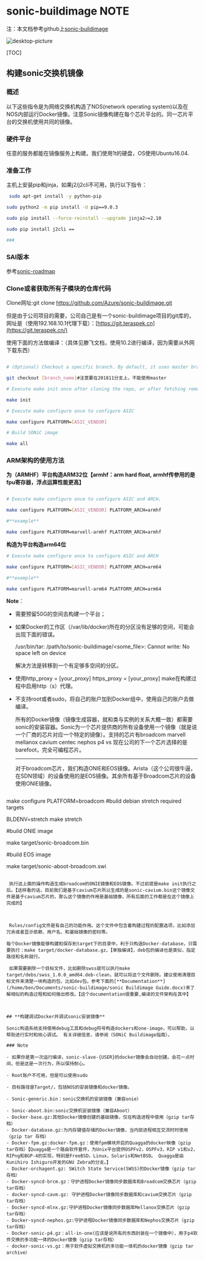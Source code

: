 # sonic-buildimage NOTE

注：本文档参考github上[sonic-buildimage](https://github.com/Azure/sonic-buildimage)

![desktop-picture](/home/ben/Pictures/tw_attractions_caty01482048393.jpg)

[TOC]

## 构建sonic**交换机镜像**

### 概述

以下这些指令是为网络交换机构造了NOS(network operating system)以及在NOS内部运行Docker镜像。注意Sonic镜像构建在每个芯片平台的。同一芯片平台的交换机使用共同的镜像。

### 硬件平台

任意的服务都能在镜像服务上构建。我们使用1t的硬盘，OS使用Ubuntu16.04.

### 准备工作

主机上安装pip和jinja，如果j2/j2cli不可用，执行以下指令：

```bash
 sudo apt-get install -y python-pip

sudo python2 -m pip install -U pip==9.0.3

sudo pip install --force-reinstall --upgrade jinja2>=2.10

sudo pip install j2cli ==

### 
```

### SAI版本

参考[sonic-roadmap](https://github.com/Azure/SONiC/wiki/Sonic-Roadmap-Planning)

### Clone或者获取所有子模块的仓库代码

Clone网址:git clone https://github.com/Azure/sonic-buildimage.git

但是由于公司项目的需要，公司自己是有一个sonic-buildimage项目的git库的，网址是（使用192.168.10.1代理下载）：[https://git.teraspek.cn](https://git.teraspek.cn/)

使用下面的方法做编译：（具体见滕飞文档，使用10.2进行编译，因为需要从外网下载东西）

```bash

# (Optional) Checkout a specific branch. By default, it uses master branch

git checkout [branch_name]#注意要在201811分支上，不能使用master

# Execute make init once after cloning the repo, or after fetching remote repo with submodule updates

make init

# Execute make configure once to configure ASIC

make configure PLATFORM=[ASIC_VENDOR]

# Build SONiC image

make all
```

### ARM架构的使用方法

**为（ARMHF）平台构造ARM32位【armhf：arm hard float, armhf传参用的是fpu寄存器，浮点运算性能更高】**

```bash

# Execute make configure once to configure ASIC and ARCH、

make configure PLATFORM=[ASIC_VENDOR] PLATFORM_ARCH=armhf 

#**example**

make configure PLATFORM=marvell-armhf PLATFORM_ARCH=armhf
```

 **构造为平台构造arm64位**

```bash
# Execute make configure once to configure ASIC and ARCH 

make configure PLATFORM=[ASIC_VENDOR] PLATFORM_ARCH=arm64 

#**example** 

make configure PLATFORM=marvell-arm64 PLATFORM_ARCH=arm64
```

**Note**：

- 需要预留50G的空间去构建一个平台；

- 如果Docker的工作区（/var/lib/docker)所在的分区没有足够的空间，可能会出现下面的错误。

  /usr/bin/tar: /path/to/sonic-buildimage/<some_file>: Cannot write: No space left on device

  解决方法是转移到一个有足够多空间的分区。

- 使用http_proxy = [your_proxy] https_proxy = [your_proxy] make在构建过程中启用http（s）代理。

- 不支持root或者sudo，将自己的账户加到Docker组中，使用自己的账户去做编译。

  

  所有的Docker镜像（镜像生成容器，就和类与实例的关系大概一致）都需要sonic的安装容器。Sonic为一个芯片提供商的所有设备使用一个镜像（就是说一个厂商的芯片对应一个特定的镜像）。支持的芯片有broadcom marvell mellanox cavium centec nephos p4 vs 现在公司的下一个芯片选择的是barefoot，完全可编程芯片。

  ***

  对于broadcom芯片，我们构造ONIE和EOS镜像。Arista（这个公司很牛逼，在SDN领域）的设备使用的是EOS镜像。其余所有基于Broadcom芯片的设备使用ONIE镜像。

  ```bash
make configure PLATFORM=broadcom
  #build debian stretch required targets
  
  BLDENV=stretch make stretch
  
  #build ONIE image
  
  make target/sonic-broadcom.bin
  
  #build EOS image
  
  make target/sonic-aboot-broadcom.swi
  ```
  
  ​	执行这上面的操作构造生成broadcom的ONIE镜像和EOS镜像。不过前提是make init执行之后。【这样看的话，目前我们是基于cavium芯片所以生成的是sonic-cavium.bin这个镜像文件是基于cavium芯片的，那么这个镜像的作用是基础镜像，所有后面的工作都是在这个镜像上完成的】
  
  
  
  ​	Rules/config文件是有自己的功能作用。这个文件中包含着构建过程的配置选项，比如添加冗余或者显示依赖、用户名、和基础镜像的密码等。
  
  每个Docker镜像能够构建和保存到target下的目录中，利于只构造Docker-database，只需要执行：make target/docker-database.gz，【单独编译】，deb包的编译也是类似，指定路径和名称就行。
  
  ​	如果需要删除一个目标文件，比如删除swss就可以执行make target/debs/swss_1.0.0_amd64.deb-clean，就可以将这个文件删除。建议使用清理目标文件来清楚一块构造的包，比如dev包。参考下面的[**Documentation**](/home/ben/Documents/sonic-buildimage/sonic Buildimage Guide.docx)来了解相似的构造过程和如何做出修改。【这个documentation很重要,编译的文件架构在其中】



## **构建调试Docker并调试sonic安装镜像**

Sonic构造系统支持使用debug工具和debug符号构造dockers和one-image，可以帮助，以帮助进行实时和核心调试。 有关详细信息，请参阅（SONiC Buildimage指南）。

### Note

- 如果你是第一次运行编译，sonic-slave-{USER}的docker镜像会自动创建。会花一点时间，但是这是一次行为，所以保持耐心。

- Root账户不可用，但是可以使用sudo

- 目标路径是Target/，包括NOS的安装镜像和docker镜像。

  - Sonic-generic.bin：sonic交换机的安装镜像（兼容onie）

  - Sonic-aboot.bin:sonic交换机安装镜像（兼容Aboot）
  - Docker-base.gz:其他Docker镜像创建的基础镜像，仅在构造进程中使用（gzip tar存档）
  - Docker-database.gz:为内存键值存储的Docker镜像，当内部进程相互交流时时使用（gzip tar 存档）
  - Docker-fpm.gz:docker-fpm.gz：使用fpm模块开启的Quagga的docker映像（gzip tar存档）【Quagga是一个路由软件套件，为Unix平台提供OSPFv2，OSPFv3，RIP v1和v2，RIPng和BGP-4的实现，特别是FreeBSD，Linux，Solaris和NetBSD。 Quagga是由Kunihiro Ishiguro开发的GNU Zebra的分支。】
  - Docker-orchagent.gz: SWitch State Service(SWSS)的Docker镜像（gzip tar存档）
  - Docker-syncd-brcm.gz：守护进程Docker镜像同步数据库和Broadcom交换芯片（gzip tar存档）
  - docker-syncd-cavm.gz: 守护进程Docker镜像同步数据库和cavium交换芯片（gzip tar存档）
  - Docker-syncd-mlnx.gz:守护进程Docker镜像同步数据库Mellanox交换芯片（gzip tar存档）
  - Docker-syncd-nephos.gz:守护进程Docker镜像同步数据库和Nephos交换芯片（gzip tar存档）
  - Docker-sonic-p4.gz：all-in-one(应该是说所有的东西封装在一个镜像中），用于p4软件交换的多功能一体的Docker镜像（gzip tar存档）
  - docker-sonic-vs.gz：用于软件虚拟交换机的多功能一体机的docker镜像（gzip tar archive）
